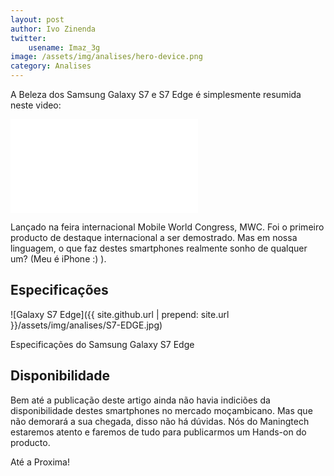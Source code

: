 ```yaml
---
layout: post
author: Ivo Zinenda
twitter:
    usename: Imaz_3g
image: /assets/img/analises/hero-device.png
category: Analises
---
```


A Beleza dos Samsung Galaxy S7 e S7 Edge é simplesmente resumida neste video:

<div class="video-container">
    <iframe src="{{ site.github.url | prepend: site.url }}/assets/img/analises/s7.mp4" frameborder="0" allowfullscreen></iframe>
</div>

Lançado na feira internacional Mobile World Congress, MWC.
Foi o primeiro producto de destaque internacional a ser demostrado.
Mas em nossa linguagem, o que faz destes smartphones realmente sonho de qualquer um? (Meu é iPhone :) ).

## Especificações

![Galaxy S7 Edge]({{ site.github.url | prepend: site.url }}/assets/img/analises/S7-EDGE.jpg)

Especificações do Samsung Galaxy S7 Edge

## Disponibilidade
Bem até a publicação deste artigo ainda não havia indiciões da disponibilidade destes smartphones no mercado moçambicano.
Mas que não demorará a sua chegada, disso não há dúvidas.
Nós do Maningtech estaremos atento e faremos de tudo para publicarmos um Hands-on do producto.

Até a Proxima!